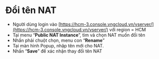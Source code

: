 # Đổi tên NAT



* Người dùng login vào [https://hcm-3.console.vngcloud.vn/vserver/](https://hcm-3.console.vngcloud.vn/vserver/) với region = HCM
* Tại menu “**Public NAT Instance**”, tìm và chọn NAT muốn đổi tên
* Nhấn phải chuột chọn, menu con “**Rename**”
* Tại màn hình Popup, nhập tên mới cho NAT.&#x20;
* Nhấn “**Save**” để xác nhận thay đổi tên NAT
